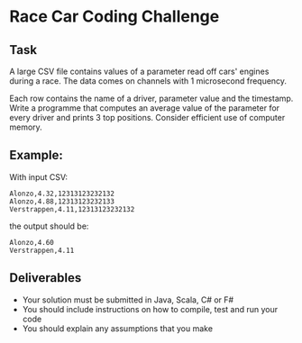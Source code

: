 # Race Car Coding Challenge

## Task

A large CSV file contains values of a parameter read off cars' engines during a race. The data comes on channels with 1 microsecond frequency.

Each row contains the name of a driver, parameter value and the timestamp. Write a programme that computes an average value of the parameter for every driver and prints 3 top positions. Consider efficient use of computer memory.

## Example:

With input CSV:

```
Alonzo,4.32,12313123232132
Alonzo,4.88,12313123232133
Verstrappen,4.11,12313123232132
```

the output should be:

```
Alonzo,4.60
Verstrappen,4.11
```

## Deliverables

* Your solution must be submitted in Java, Scala, C# or F#
* You should include instructions on how to compile, test and run your code
* You should explain any assumptions that you make
